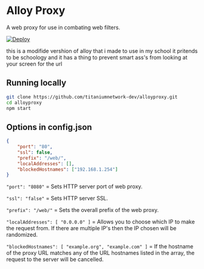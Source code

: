 # Alloy Proxy
A web proxy for use in combating web filters.

[![Deploy](https://www.herokucdn.com/deploy/button.svg)](https://heroku.com/deploy?template=https://github.com/titaniumnetwork-dev/alloy/tree/master)

this is a modifide vershion of alloy that i made to use in my school it pritends to be schoology and it has a thing to prevent smart ass's from looking at your screen for the url


## Running locally

```sh
git clone https://github.com/titaniumnetwork-dev/alloyproxy.git
cd alloyproxy
npm start
```


## Options in config.json
```json
{
    "port": "80",
    "ssl": false,
    "prefix": "/web/",
    "localAddresses": [],
    "blockedHostnames": ["192.168.1.254"]
}
```

`"port": "8080"` = Sets HTTP server port of web proxy.

`"ssl": "false"` = Sets HTTP server SSL.

`"prefix": "/web/"` = Sets the overall prefix of the web proxy.

`"localAddresses": [ "0.0.0.0" ]` = Allows you to choose which IP to make the request from. If there are multiple IP's then the IP chosen will be randomized.

`"blockedHostnames": [ "example.org", "example.com" ]` = If the hostname of the proxy URL matches any of the URL hostnames listed in the array, the request to the server will be cancelled.
